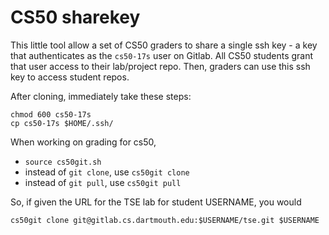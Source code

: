 # CS50 sharekey

This little tool allow a set of CS50 graders to share a single ssh key - a key that authenticates as the `cs50-17s` user on Gitlab.  All CS50 students grant that user access to their lab/project repo. Then, graders can use this ssh key to access student repos.

After cloning, immediately take these steps:

```
chmod 600 cs50-17s
cp cs50-17s $HOME/.ssh/
```

When working on grading for cs50,

  * `source cs50git.sh`
  * instead of `git clone`, use `cs50git clone`
  * instead of `git pull`, use `cs50git pull`

So, if given the URL for the TSE lab for student USERNAME, you would 

```
cs50git clone git@gitlab.cs.dartmouth.edu:$USERNAME/tse.git $USERNAME
```
